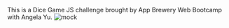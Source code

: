 This is a Dice Game JS challenge brought by App Brewery Web Bootcamp with Angela Yu. 
![mock](https://github.com/user-attachments/assets/84012956-db5c-4e25-9ac4-4da991fcd0fa)
